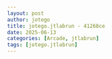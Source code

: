 ```yaml
---
layout: post
author: jotego
title: jotego.jtlabrun - 41268ce
date: 2025-06-13
categories: [Arcade, jtlabrun]
tags: [jotego.jtlabrun]
---
```


